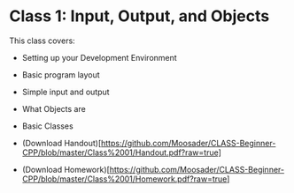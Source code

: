 # Class 1: Input, Output, and Objects

This class covers:
* Setting up your Development Environment
* Basic program layout
* Simple input and output
* What Objects are
* Basic Classes

* (Download Handout)[https://github.com/Moosader/CLASS-Beginner-CPP/blob/master/Class%2001/Handout.pdf?raw=true]
* (Download Homework)[https://github.com/Moosader/CLASS-Beginner-CPP/blob/master/Class%2001/Homework.pdf?raw=true]

